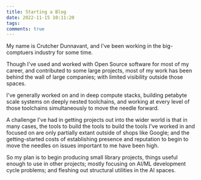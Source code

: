 ```yaml
---
title: Starting a Blog
date: 2022-11-15 10:11:20
tags:
comments: true
---
```


My name is Crutcher Dunnavant, and I've been working in the big-comptuers
industry for some time.

Though I've used and worked with Open Source software for most of my
career, and contributed to some large projects, most of my work has been
behind the wall of large companies; with limited visibility outside those
spaces.

I've generally worked on and in deep compute stacks, building petabyte scale
systems on deeply nested toolchains, and working at every level of those
toolchains simultaneously to move the needle forward.

A challenge I've had in getting projects out into the wider world is that
in many cases, the tools to build the tools to build the tools I've
worked in and focused on are only partially extant outside of shops
like Google; and the getting-started costs of establishing presence
and reputation to begin to move the needles on issues important to me
have been high.

So my plan is to begin producing small library projects, things useful
enough to use in other projects; mostly focusing on AI/ML development
cycle problems; and fleshing out structural utilities in the AI spaces.

